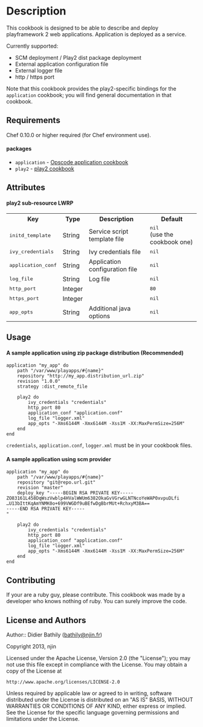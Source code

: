 Description
==========================
This cookbook is designed to be able to describe and deploy playframework 2 web applications. Application is deployed as a service.

Currently supported:

* SCM deployment / Play2 dist package deployment
* External application configuration file
* External logger file
* http / https port

Note that this cookbook provides the play2-specific bindings for the `application` cookbook; you will find general documentation in that cookbook.

Requirements
------------
Chef 0.10.0 or higher required (for Chef environment use).

#### packages
- `application` - [Opscode application cookbook](https://github.com/opscode-cookbooks/application)
- `play2` - [play2 cookbook](https://github.com/njin-fr/play2)

Attributes
----------

#### play2 sub-resource LWRP

<table>
  <tr>
    <th>Key</th>
    <th>Type</th>
    <th>Description</th>
    <th>Default</th>
  </tr>
  <tr>
    <td><tt>initd_template</tt></td>
    <td>String</td>
    <td>Service script template file</td>
    <td><tt>nil</tt><br/>(use the cookbook one)</td>
  </tr>
  <tr>
    <td><tt>ivy_credentials</tt></td>
    <td>String</td>
    <td>Ivy credentials file</td>
    <td><tt>nil</tt></td>
  </tr>
  <tr>
    <td><tt>application_conf</tt></td>
    <td>String</td>
    <td>Application configuration file</td>
    <td><tt>nil</tt></td>
  </tr>
  <tr>
    <td><tt>log_file</tt></td>
    <td>String</td>
    <td>Log file</td>
    <td><tt>nil</tt></td>
  </tr>
  <tr>
    <td><tt>http_port</tt></td>
    <td>Integer</td>
    <td></td>
    <td><tt>80</tt></td>
  </tr>
  <tr>
    <td><tt>https_port</tt></td>
    <td>Integer</td>
    <td></td>
    <td><tt>nil</tt></td>
  </tr>
  <tr>
    <td><tt>app_opts</tt></td>
    <td>String</td>
    <td>Additional java options</td>
    <td><tt>nil</tt></td>
  </tr>

</table>

Usage
-----
#### A sample application using zip package distribution (Recommended)

	application "my_app" do
		path "/var/www/playapps/#{name}"
		repository "http://my_app.distribution_url.zip"
		revision "1.0.0"
		strategy :dist_remote_file
	
		play2 do
			ivy_credentials "credentials"
			http_port 80
			application_conf "application.conf"
			log_file "logger.xml"
			app_opts "-Xms6144M -Xmx6144M -Xss1M -XX:MaxPermSize=256M"
		end
	end
	
`credentials`, `application.conf`, `logger.xml` must be in your cookbook files.

#### A sample application using scm provider

	application "my_app" do
		path "/var/www/playapps/#{name}"
		repository "git@repo.url.git"
		revision "master"
		deploy_key "-----BEGIN RSA PRIVATE KEY-----
	ZO83161L458DqWszVwblp4HValWWUm6382OkaGvVGrwGLNTNcoYeWAP0xvpuDLfi
	…U13bIttKqAmYNMK0o+699VWGDf9uBEfwDgBbrMUt+RchxyM3BA==
	-----END RSA PRIVATE KEY-----
	"
	
		play2 do
			ivy_credentials "credentials"
			http_port 80
			application_conf "application.conf"
			log_file "logger.xml"
			app_opts "-Xms6144M -Xmx6144M -Xss1M -XX:MaxPermSize=256M"
		end
	end

Contributing
------------
If your are a ruby guy, please contribute. This cookbook was made by a developer who knows nothing of ruby. You can surely improve the code.

License and Authors
-------------------
Author:: Didier Bathily (<bathily@njin.fr>)

Copyright 2013, njin

Licensed under the Apache License, Version 2.0 (the "License");
you may not use this file except in compliance with the License.
You may obtain a copy of the License at

    http://www.apache.org/licenses/LICENSE-2.0

Unless required by applicable law or agreed to in writing, software
distributed under the License is distributed on an "AS IS" BASIS,
WITHOUT WARRANTIES OR CONDITIONS OF ANY KIND, either express or implied.
See the License for the specific language governing permissions and
limitations under the License.